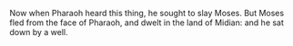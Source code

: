 Now when Pharaoh heard this thing, he sought to slay Moses. But Moses fled from the face of Pharaoh, and dwelt in the land of Midian: and he sat down by a well.
